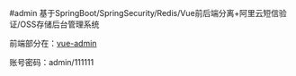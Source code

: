 #admin
基于SpringBoot/SpringSecurity/Redis/Vue前后端分离+阿里云短信验证/OSS存储后台管理系统

前端部分在：[vue-admin](https://github.com/zhucj1028/vue-admin)

账号密码：admin/111111
